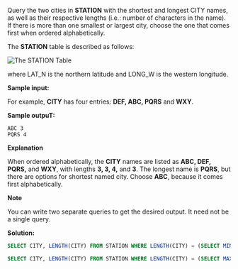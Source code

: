 Query the two cities in **STATION** with the shortest and longest CITY names, as well as their respective lengths (i.e.: number of characters in the name). If there is more than one smallest or largest city, choose the one that comes first when ordered alphabetically.

The **STATION** table is described as follows:

![The STATION Table](https://s3.amazonaws.com/hr-challenge-images/9336/1449345840-5f0a551030-Station.jpg)

where LAT_N is the northern latitude and LONG_W is the western longitude.

**Sample input:**

For example, **CITY** has four entries: **DEF, ABC, PQRS** and **WXY**.

**Sample outpuT:**
```
ABC 3
PQRS 4
```

**Explanation**

When ordered alphabetically, the **CITY** names are listed as **ABC, DEF, PQRS,** and **WXY**, with lengths **3, 3, 4,** and **3**. The longest name is **PQRS**, but there are  options for shortest named city. Choose **ABC**, because it comes first alphabetically.

**Note**

You can write two separate queries to get the desired output. It need not be a single query.

**Solution:**

```sql
SELECT CITY, LENGTH(CITY) FROM STATION WHERE LENGTH(CITY) = (SELECT MIN(LENGTH(CITY)) FROM STATION) ORDER BY 1 ASC LIMIT 1;

SELECT CITY, LENGTH(CITY) FROM STATION WHERE LENGTH(CITY) = (SELECT MAX(LENGTH(CITY)) FROM STATION) ORDER BY 1 ASC LIMIT 1;
```